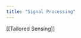 ```yaml
---
title: "Signal Processing"
---
```


[[Tailored Sensing]]


<script defer src="https://cdn.commento.io/js/commento.js"></script>
<div id="commento"></div>